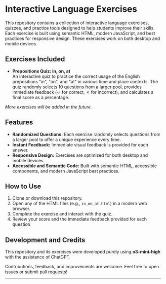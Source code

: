 # Interactive Language Exercises

This repository contains a collection of interactive language exercises, quizzes, and practice tools designed to help students improve their skills. Each exercise is built using semantic HTML, modern JavaScript, and best practices for responsive design. These exercises work on both desktop and mobile devices.

## Exercises Included

- **Prepositions Quiz: in, on, at**  
  An interactive quiz to practice the correct usage of the English prepositions "in", "on", and "at" in various time and place contexts. The quiz randomly selects 10 questions from a larger pool, provides immediate feedback (✓ for correct, ✗ for incorrect), and calculates a final score as a percentage.

*More exercises will be added in the future.*

## Features

- **Randomized Questions:** Each exercise randomly selects questions from a larger pool to offer a unique experience every time.
- **Instant Feedback:** Immediate visual feedback is provided for each answer.
- **Responsive Design:** Exercises are optimized for both desktop and mobile devices.
- **Accessible and Semantic Code:** Built with semantic HTML, accessible components, and modern JavaScript best practices.

## How to Use

1. Clone or download this repository.
2. Open any of the HTML files (e.g., `in_on_at.html`) in a modern web browser.
3. Complete the exercise and interact with the quiz.
4. Review your score and the immediate feedback provided for each question.

## Development and Credits

This repository and its exercises were developed purely using **o3-mini-high** with the assistance of ChatGPT.

Contributions, feedback, and improvements are welcome. Feel free to open issues or submit pull requests!

---
